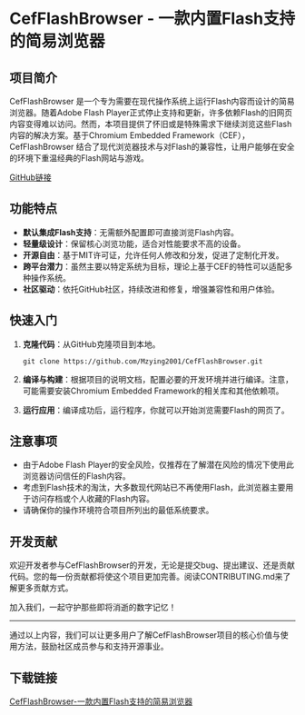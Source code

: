 # CefFlashBrowser - 一款内置Flash支持的简易浏览器

## 项目简介

CefFlashBrowser 是一个专为需要在现代操作系统上运行Flash内容而设计的简易浏览器。随着Adobe Flash Player正式停止支持和更新，许多依赖Flash的旧网页内容变得难以访问。然而，本项目提供了怀旧或是特殊需求下继续浏览这些Flash内容的解决方案。基于Chromium Embedded Framework（CEF），CefFlashBrowser 结合了现代浏览器技术与对Flash的兼容性，让用户能够在安全的环境下重温经典的Flash网站与游戏。

[GitHub链接](https://github.com/Mzying2001/CefFlashBrowser)

## 功能特点

- **默认集成Flash支持**：无需额外配置即可直接浏览Flash内容。
- **轻量级设计**：保留核心浏览功能，适合对性能要求不高的设备。
- **开源自由**：基于MIT许可证，允许任何人修改和分发，促进了定制化开发。
- **跨平台潜力**：虽然主要以特定系统为目标，理论上基于CEF的特性可以适配多种操作系统。
- **社区驱动**：依托GitHub社区，持续改进和修复，增强兼容性和用户体验。

## 快速入门

1. **克隆代码**：从GitHub克隆项目到本地。
   
   ```shell
   git clone https://github.com/Mzying2001/CefFlashBrowser.git
   ```
   
2. **编译与构建**：根据项目的说明文档，配置必要的开发环境并进行编译。注意，可能需要安装Chromium Embedded Framework的相关库和其他依赖项。
3. **运行应用**：编译成功后，运行程序，你就可以开始浏览需要Flash的网页了。

## 注意事项

- 由于Adobe Flash Player的安全风险，仅推荐在了解潜在风险的情况下使用此浏览器访问信任的Flash内容。
- 考虑到Flash技术的淘汰，大多数现代网站已不再使用Flash，此浏览器主要用于访问存档或个人收藏的Flash内容。
- 请确保你的操作环境符合项目所列出的最低系统要求。

## 开发贡献

欢迎开发者参与CefFlashBrowser的开发，无论是提交bug、提出建议、还是贡献代码。您的每一份贡献都将使这个项目更加完善。阅读CONTRIBUTING.md来了解更多贡献方式。

加入我们，一起守护那些即将消逝的数字记忆！

---

通过以上内容，我们可以让更多用户了解CefFlashBrowser项目的核心价值与使用方法，鼓励社区成员参与和支持开源事业。

## 下载链接

[CefFlashBrowser-一款内置Flash支持的简易浏览器](https://pan.quark.cn/s/cf798dd159c0)